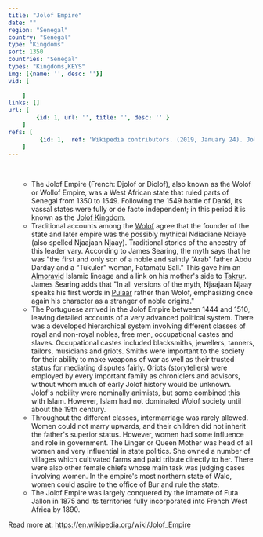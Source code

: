 ```yaml
---
title: "Jolof Empire"
date: ""
region: "Senegal"
country: "Senegal" 
type: "Kingdoms"
sort: 1350
countries: "Senegal"
types: "Kingdoms,KEYS"
img: [{name: '', desc: ''}]
vid: [
        
    ]
links: []
url: [
        {id: 1, url: '', title: '', desc: '' }
    ]
refs: [
         {id: 1,  ref: 'Wikipedia contributors. (2019, January 24). Jolof Empire. In Wikipedia, The Free Encyclopedia. Retrieved 20:59, February 3, 2019, from ', url: 'https://en.wikipedia.org/w/index.php?title=Jolof_Empire&oldid=880006086'}
    ]
---
```

<br/>
<div>
    <ul><ul>
        <li>
            The Jolof Empire (French: Djolof or Diolof), also known as the Wolof or Wollof Empire, was a West African state that ruled parts of Senegal from 1350 to 1549. Following the 1549 battle of Danki, its vassal states were fully or de facto independent; in this period it is known as the <a href="https://en.wikipedia.org/wiki/Kingdom_of_Jolof">Jolof Kingdom</a>. 
        </li>
        <li>
            Traditional accounts among the <a href="https://en.wikipedia.org/wiki/Wolof_people">Wolof</a> agree that the founder of the state and later empire was the possibly mythical Ndiadiane Ndiaye (also spelled Njaajaan Njaay). Traditional stories of the ancestry of this leader vary. According to James Searing, the myth says that he was "the first and only son of a noble and saintly “Arab” father Abdu Darday and a “Tukuler” woman, Fatamatu Sall." This gave him an <a href="https://en.wikipedia.org/wiki/Almoravid_dynasty">Almoravid</a> Islamic lineage and a link on his mother's side to <a href="https://en.wikipedia.org/wiki/Toucouleur_people">Takrur</a>. James Searing adds that "In all versions of the myth, Njaajaan Njaay speaks his first words in <a href="https://en.wikipedia.org/wiki/Pulaar_language">Pulaar</a> rather than Wolof, emphasizing once again his character as a stranger of noble origins."
        </li>
        <li>
            The Portuguese arrived in the Jolof Empire between 1444 and 1510, leaving detailed accounts of a very advanced political system. There was a developed hierarchical system involving different classes of royal and non-royal nobles, free men, occupational castes and slaves. Occupational castes included blacksmiths, jewellers, tanners, tailors, musicians and griots. Smiths were important to the society for their ability to make weapons of war as well as their trusted status for mediating disputes fairly. Griots (storytellers) were employed by every important family as chroniclers and advisors, without whom much of early Jolof history would be unknown. Jolof's nobility were nominally animists, but some combined this with Islam. However, Islam had not dominated Wolof society until about the 19th century.
        </li>
        <li>
            Throughout the different classes, intermarriage was rarely allowed. Women could not marry upwards, and their children did not inherit the father's superior status. However, women had some influence and role in government. The Linger or Queen Mother was head of all women and very influential in state politics. She owned a number of villages which cultivated farms and paid tribute directly to her. There were also other female chiefs whose main task was judging cases involving women. In the empire's most northern state of Walo, women could aspire to the office of Bur and rule the state.
        </li>
        <li>
            The Jolof Empire was largely conquered by the imamate of Futa Jallon in 1875 and its territories fully incorporated into French West Africa by 1890.
        </li>
    </ul></ul>
</div>

Read more at: https://en.wikipedia.org/wiki/Jolof_Empire